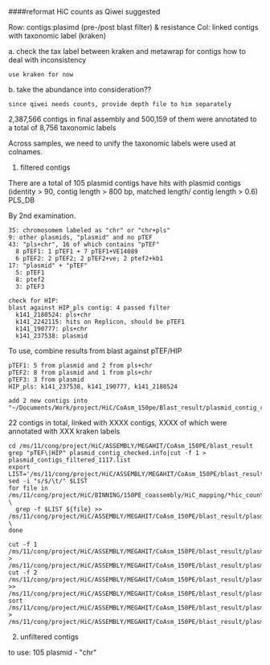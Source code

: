 
####reformat HiC counts as Qiwei suggested

Row: contigs:plasimd (pre-/post blast filter) & resistance
Col: linked contigs with taxonomic label (kraken)

a. check the tax label between kraken and metawrap for contigs
  how to deal with inconsistency

    use kraken for now

b. take the abundance into consideration??

    since qiwei needs counts, provide depth file to him separately

2,387,566 contigs in final assembly and 500,159 of them were annotated to a total of 8,756 taxonomic labels


Across samples, we need to unify the taxonomic labels were used at colnames.


1. filtered contigs

There are a total of 105 plasmid contigs have hits with plasmid contigs (identity > 90, contig length > 800 bp, matched length/ contig length > 0.6) PLS_DB

By 2nd examination.

    35: chromosomem labeled as "chr" or "chr+pls"
    9: other plasmids, "plasmid" and no pTEF
    43: "pls+chr", 16 of which contains "pTEF"
      8 pTEF1: 1 pTEF1 + 7 pTEF1+VE14089
      6 pTEF2: 2 pTEF2; 2 pTEF2+ve; 2 ptef2+kb1
    17: "plasmid" + "pTEF"
      5: pTEF1
      8: ptef2
      3: pTEF3

    check for HIP:
    blast against HIP_pls contig: 4 passed filter
      k141_2180524: pls+chr
      k141_2242115: hits on Replicon, should be pTEF1
      k141_190777: pls+chr
      k141_237538: plasmid

To use, combine results from blast against pTEF/HIP

    pTEF1: 5 from plasmid and 2 from pls+chr
    pTEF2: 8 from plasmid and 1 from pls+chr
    pTEF3: 3 from plasmid
    HIP_pls: k141_237538, k141_190777, k141_2180524

    add 2 new contigs into "~/Documents/Work/project/HiC/CoAsm_150pe/Blast_result/plasmid_contig_checked.info"


22 contigs in total, linked with XXXX contigs, XXXX of which were annotated with XXX kraken labels

```{sh}
cd /ms/11/cong/project/HiC/ASSEMBLY/MEGAHIT/CoAsm_150PE/blast_result
grep "pTEF\|HIP" plasmid_contig_checked.info|cut -f 1 > plasmid_contigs_filtered_1117.list
export LIST='/ms/11/cong/project/HiC/ASSEMBLY/MEGAHIT/CoAsm_150PE/blast_result/plasmid_contigs_filtered_1117.list'
sed -i "s/$/\t/" $LIST
for file in /ms/11/cong/project/HiC/BINNING/150PE_coassembly/HiC_mapping/*hic_counts.tsv;do \
  grep -f $LIST ${file} >>  /ms/11/cong/project/HiC/ASSEMBLY/MEGAHIT/CoAsm_150PE/blast_result/plasmid_linked_dup_contigs \
done

cut -f 1 /ms/11/cong/project/HiC/ASSEMBLY/MEGAHIT/CoAsm_150PE/blast_result/plasmid_linked_dup_contigs > /ms/11/cong/project/HiC/ASSEMBLY/MEGAHIT/CoAsm_150PE/blast_result/plasmid_linked_dup_contigs.list
cut -f 2 /ms/11/cong/project/HiC/ASSEMBLY/MEGAHIT/CoAsm_150PE/blast_result/plasmid_linked_dup_contigs >> /ms/11/cong/project/HiC/ASSEMBLY/MEGAHIT/CoAsm_150PE/blast_result/plasmid_linked_dup_contigs.list
sort /ms/11/cong/project/HiC/ASSEMBLY/MEGAHIT/CoAsm_150PE/blast_result/plasmid_linked_dup_contigs.list|uniq > /ms/11/cong/project/HiC/ASSEMBLY/MEGAHIT/CoAsm_150PE/blast_result/plasmid_linked_contigs_1117.list
```


2. unfiltered contigs

  to use: 105 plasmid - "chr"

